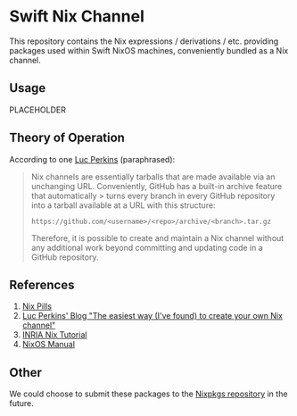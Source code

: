 # Swift Nix Channel

This repository contains the Nix expressions / derivations / etc. providing
packages used within Swift NixOS machines, conveniently bundled as a Nix channel.

## Usage
PLACEHOLDER

## Theory of Operation
According to one [Luc Perkins](https://lucperkins.dev/blog/nix-channel/)
(paraphrased):
> Nix channels are essentially tarballs that are made available via an
> unchanging URL. Conveniently, GitHub has a built-in archive feature that
> automatically > turns every branch in every GitHub repository into a tarball
> available at a URL with this structure:
> ```
> https://github.com/<username>/<repo>/archive/<branch>.tar.gz
> ```
> Therefore, it is possible to create and maintain a Nix channel without any
> additional work beyond committing and updating code in a GitHub repository.

## References
1. [Nix Pills](https://nixos.org/guides/nix-pills/)
2. [Luc Perkins' Blog "The easiest way (I've found) to create your own Nix channel"](https://lucperkins.dev/blog/nix-channel/)
3. [INRIA Nix Tutorial](https://nix-tutorial.gitlabpages.inria.fr/nix-tutorial/index.html)
4. [NixOS Manual](https://nixos.org/manual/nixpkgs/stable/)

## Other
We could choose to submit these packages to the
[Nixpkgs repository](https://github.com/NixOS/nixpkgs) in the future.